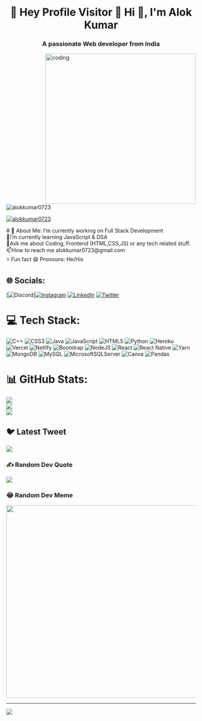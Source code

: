 <h1 align="center">🌈 Hey Profile Visitor 👀 Hi 👋, I'm Alok Kumar</h1>
<h3 align="center">A passionate Web developer from India</h3>
<img align="right" alt="coding" width="400" src="https://cdn.dribbble.com/users/1162077/screenshots/3848914/programmer.gif">


<p align="left"> <img src="https://komarev.com/ghpvc/?username=alokkumar0723&label=Profile%20views&color=0e75b6&style=flat" alt="alokkumar0723" /> </p>

<p align="left"> <a href="https://twitter.com/alokkumar0723" target="blank"><img src="https://img.shields.io/twitter/follow/alokkumar0723?logo=twitter&style=for-the-badge" alt="alokkumar0723" /></a> </p>
# 💫 About Me:
I’m currently working on Full Stack Development<br>🌱I’m currently learning JavaScript & DSA<br>💬Ask me about Coding, Frontend (HTML,CSS,JS) or any tech related stuff.<br>📫How to reach me alokkumar0723@gmail.com<br>⚡ Fun fact 😄 Pronouns: He/His


## 🌐 Socials:
[![Discord](https://img.shields.io/badge/Discord-%237289DA.svg?logo=discord&logoColor=white)][![Instagram](https://img.shields.io/badge/Instagram-%23E4405F.svg?logo=Instagram&logoColor=white)](https://instagram.com/https://instagram.com/alok_kumar_773) [![LinkedIn](https://img.shields.io/badge/LinkedIn-%230077B5.svg?logo=linkedin&logoColor=white)](https://linkedin.com/in/https://linkedin.com/in/alok-kumar-110) [![Twitter](https://img.shields.io/badge/Twitter-%231DA1F2.svg?logo=Twitter&logoColor=white)](https://twitter.com/https://twitter.com/alokkumar0723) 

# 💻 Tech Stack:
![C++](https://img.shields.io/badge/c++-%2300599C.svg?style=for-the-badge&logo=c%2B%2B&logoColor=white) ![CSS3](https://img.shields.io/badge/css3-%231572B6.svg?style=for-the-badge&logo=css3&logoColor=white) ![Java](https://img.shields.io/badge/java-%23ED8B00.svg?style=for-the-badge&logo=java&logoColor=white) ![JavaScript](https://img.shields.io/badge/javascript-%23323330.svg?style=for-the-badge&logo=javascript&logoColor=%23F7DF1E) ![HTML5](https://img.shields.io/badge/html5-%23E34F26.svg?style=for-the-badge&logo=html5&logoColor=white) ![Python](https://img.shields.io/badge/python-3670A0?style=for-the-badge&logo=python&logoColor=ffdd54) ![Heroku](https://img.shields.io/badge/heroku-%23430098.svg?style=for-the-badge&logo=heroku&logoColor=white) ![Vercel](https://img.shields.io/badge/vercel-%23000000.svg?style=for-the-badge&logo=vercel&logoColor=white) ![Netlify](https://img.shields.io/badge/netlify-%23000000.svg?style=for-the-badge&logo=netlify&logoColor=#00C7B7) ![Bootstrap](https://img.shields.io/badge/bootstrap-%23563D7C.svg?style=for-the-badge&logo=bootstrap&logoColor=white) ![NodeJS](https://img.shields.io/badge/node.js-6DA55F?style=for-the-badge&logo=node.js&logoColor=white) ![React](https://img.shields.io/badge/react-%2320232a.svg?style=for-the-badge&logo=react&logoColor=%2361DAFB) ![React Native](https://img.shields.io/badge/react_native-%2320232a.svg?style=for-the-badge&logo=react&logoColor=%2361DAFB) ![Yarn](https://img.shields.io/badge/yarn-%232C8EBB.svg?style=for-the-badge&logo=yarn&logoColor=white) ![MongoDB](https://img.shields.io/badge/MongoDB-%234ea94b.svg?style=for-the-badge&logo=mongodb&logoColor=white) ![MySQL](https://img.shields.io/badge/mysql-%2300f.svg?style=for-the-badge&logo=mysql&logoColor=white) ![MicrosoftSQLServer](https://img.shields.io/badge/Microsoft%20SQL%20Sever-CC2927?style=for-the-badge&logo=microsoft%20sql%20server&logoColor=white) ![Canva](https://img.shields.io/badge/Canva-%2300C4CC.svg?style=for-the-badge&logo=Canva&logoColor=white) ![Pandas](https://img.shields.io/badge/pandas-%23150458.svg?style=for-the-badge&logo=pandas&logoColor=white)
# 📊 GitHub Stats:
![](https://github-readme-stats.vercel.app/api?username=alokkumar0723&theme=dark&hide_border=false&include_all_commits=true&count_private=true)<br/>
![](https://github-readme-streak-stats.herokuapp.com/?user=alokkumar0723&theme=dark&hide_border=false)<br/>
![](https://github-readme-stats.vercel.app/api/top-langs/?username=alokkumar0723&theme=dark&hide_border=false&include_all_commits=true&count_private=true&layout=compact)

## 🐦 Latest Tweet
[![](https://gtce.itsvg.in/api?username=https://twitter.com/alokkumar0723)](https://github.com/VishwaGauravIn/github-twitter-card-embed)

### ✍️ Random Dev Quote
![](https://quotes-github-readme.vercel.app/api?type=horizontal&theme=dark)

### 😂 Random Dev Meme
<img src="https://random-memer.herokuapp.com/" width="512px"/>

---
[![](https://visitcount.itsvg.in/api?id=alokkumar0723&icon=5&color=0)](https://visitcount.itsvg.in)

<!-- Proudly created with GPRM ( https://gprm.itsvg.in ) -->

